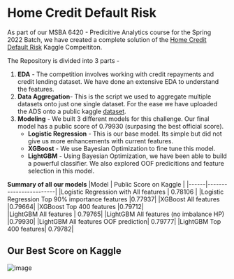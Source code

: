 # Home Credit Default Risk
As part of our MSBA 6420 - Predicitive Analytics course for the Spring 2022 Batch, we have created a complete solution of the [Home Credit Default Risk](https://www.kaggle.com/c/home-credit-default-risk) Kaggle Compeititon.

The Repository is divided into 3 parts -  
1.  **EDA** - The competition involves working with credit repayments and credit lending dataset. We have done an extensive EDA to understand the features.
2.  **Data Aggregation**- This is the script we used to aggregate multiple datasets onto just one single dataset. For the ease we have uploaded the ADS onto a public kaggle [dataset](https://www.kaggle.com/datasets/manishcjain/msba-6420-predictive-analytics-project).
3.  **Modeling** - We built 3 different models for this challenge. Our final model has a public score of 0.79930 (surpasing the best official score).
    * **Logistic Regression** - This is our base model. Its simple but did not give us more enhancements with current features.
    * **XGBoost** - We use Bayesian Optimization to fine tune this model. 
    * **LightGBM** - Using Bayesian Optimization, we have been able to build a powerful classifier. We also explored OOF predicitions and feature selection in this model.

**Summary of all our models**
|Model | Public Score on Kaggle |
|------|------------------------|
|Logistic Regression with All features | 0.78106 |
|Logistic Regression	Top 90% importance features	|0.77937|
|XGBoost All features	|0.79664|
|XGBoost	Top 400 features	|0.79712|	
|LightGBM All features |	0.79765|
|LightGBM All features (no imbalance HP)	|0.79930|
|LightGBM All features OOF prediction|	0.79777|
|LightGBM Top 400 features|	0.79782|

## Our Best Score on Kaggle

![image](https://media.github.umn.edu/user/22674/files/d00debdc-0467-4895-bdc0-6a923bece72a)




